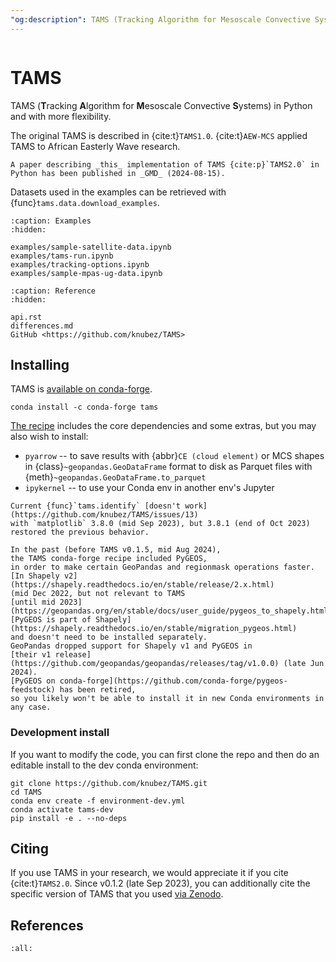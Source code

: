 ```yaml
---
"og:description": TAMS (Tracking Algorithm for Mesoscale Convective Systems) in Python
---
```


```{module} tams

```

# TAMS

TAMS (**T**racking **A**lgorithm for **M**esoscale Convective **S**ystems) in Python and with more flexibility.

The original TAMS is described in {cite:t}`TAMS1.0`.
{cite:t}`AEW-MCS` applied TAMS to African Easterly Wave research.

```{note}
A paper describing _this_ implementation of TAMS {cite:p}`TAMS2.0` in Python has been published in _GMD_ (2024-08-15).
```

Datasets used in the examples can be retrieved with
{func}`tams.data.download_examples`.

```{toctree}
:caption: Examples
:hidden:

examples/sample-satellite-data.ipynb
examples/tams-run.ipynb
examples/tracking-options.ipynb
examples/sample-mpas-ug-data.ipynb
```

```{toctree}
:caption: Reference
:hidden:

api.rst
differences.md
GitHub <https://github.com/knubez/TAMS>
```

## Installing

TAMS is [available on conda-forge](https://anaconda.org/conda-forge/tams).

```{prompt} bash
conda install -c conda-forge tams
```

[The recipe](https://github.com/conda-forge/tams-feedstock/blob/main/recipe/meta.yaml)
includes the core dependencies and some extras, but you may also wish to install:

- `pyarrow` -- to save results
  with {abbr}`CE (cloud element)` or MCS shapes
  in {class}`~geopandas.GeoDataFrame` format
  to disk as Parquet files with {meth}`~geopandas.GeoDataFrame.to_parquet`
- `ipykernel` -- to use your Conda env in another env's Jupyter

```{attention}
Current {func}`tams.identify` [doesn't work](https://github.com/knubez/TAMS/issues/13)
with `matplotlib` 3.8.0 (mid Sep 2023), but 3.8.1 (end of Oct 2023)
restored the previous behavior.
```

```{note}
In the past (before TAMS v0.1.5, mid Aug 2024),
the TAMS conda-forge recipe included PyGEOS,
in order to make certain GeoPandas and regionmask operations faster.
[In Shapely v2](https://shapely.readthedocs.io/en/stable/release/2.x.html)
(mid Dec 2022, but not relevant to TAMS
[until mid 2023](https://geopandas.org/en/stable/docs/user_guide/pygeos_to_shapely.html)),
[PyGEOS is part of Shapely](https://shapely.readthedocs.io/en/stable/migration_pygeos.html)
and doesn't need to be installed separately.
GeoPandas dropped support for Shapely v1 and PyGEOS in
[their v1 release](https://github.com/geopandas/geopandas/releases/tag/v1.0.0) (late Jun 2024).
[PyGEOS on conda-forge](https://github.com/conda-forge/pygeos-feedstock) has been retired,
so you likely won't be able to install it in new Conda environments in any case.
```

### Development install

If you want to modify the code, you can first clone the repo
and then do an editable install to the dev conda environment:

```{prompt} bash
git clone https://github.com/knubez/TAMS.git
cd TAMS
conda env create -f environment-dev.yml
conda activate tams-dev
pip install -e . --no-deps
```

## Citing

If you use TAMS in your research, we would appreciate it if you cite {cite:t}`TAMS2.0`.
Since v0.1.2 (late Sep 2023),
you can additionally cite the specific version of TAMS that you used
[via Zenodo](https://zenodo.org/search?q=parent.id%3A8393890&f=allversions%3Atrue&l=list&p=1&s=20&sort=version).

## References

```{bibliography}
:all:
```

